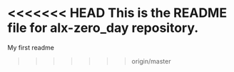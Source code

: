 <<<<<<< HEAD
This is the README file for alx-zero_day repository.
=======
My first readme
>>>>>>> origin/master
